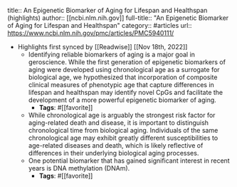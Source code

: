 title:: An Epigenetic Biomarker of Aging for Lifespan and Healthspan (highlights)
author:: [[ncbi.nlm.nih.gov]]
full-title:: "An Epigenetic Biomarker of Aging for Lifespan and Healthspan"
category:: #articles
url:: https://www.ncbi.nlm.nih.gov/pmc/articles/PMC5940111/

- Highlights first synced by [[Readwise]] [[Nov 18th, 2022]]
	- Identifying reliable biomarkers of aging is a major goal in geroscience. While the first generation of epigenetic biomarkers of aging were developed using chronological age as a surrogate for biological age, we hypothesized that incorporation of composite clinical measures of phenotypic age that capture differences in lifespan and healthspan may identify novel CpGs and facilitate the development of a more powerful epigenetic biomarker of aging.
		- **Tags**: #[[favorite]]
	- While chronological age is arguably the strongest risk factor for aging-related death and disease, it is important to distinguish chronological time from biological aging. Individuals of the same chronological age may exhibit greatly different susceptibilities to age-related diseases and death, which is likely reflective of differences in their underlying biological aging processes.
	- One potential biomarker that has gained significant interest in recent years is DNA methylation (DNAm).
		- **Tags**: #[[favorite]]